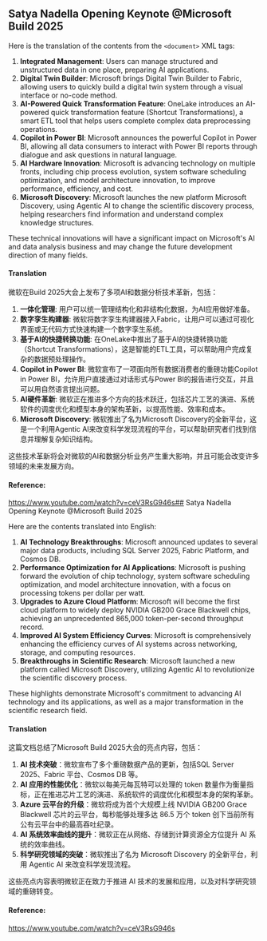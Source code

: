 ## Satya Nadella Opening Keynote @Microsoft Build 2025

Here is the translation of the contents from the `<document>` XML tags:

1. **Integrated Management**: Users can manage structured and unstructured data in one place, preparing AI applications.
2. **Digital Twin Builder**: Microsoft brings Digital Twin Builder to Fabric, allowing users to quickly build a digital twin system through a visual interface or no-code method.
3. **AI-Powered Quick Transformation Feature**: OneLake introduces an AI-powered quick transformation feature (Shortcut Transformations), a smart ETL tool that helps users complete complex data preprocessing operations.
4. **Copilot in Power BI**: Microsoft announces the powerful Copilot in Power BI, allowing all data consumers to interact with Power BI reports through dialogue and ask questions in natural language.
5. **AI Hardware Innovation**: Microsoft is advancing technology on multiple fronts, including chip process evolution, system software scheduling optimization, and model architecture innovation, to improve performance, efficiency, and cost.
6. **Microsoft Discovery**: Microsoft launches the new platform Microsoft Discovery, using Agentic AI to change the scientific discovery process, helping researchers find information and understand complex knowledge structures.

These technical innovations will have a significant impact on Microsoft's AI and data analysis business and may change the future development direction of many fields.

#### Translation 

微软在Build 2025大会上发布了多项AI和数据分析技术革新，包括：

1. **一体化管理**: 用户可以统一管理结构化和非结构化数据，为AI应用做好准备。
2. **数字孪生构建器**: 微软将数字孪生构建器接入Fabric，让用户可以通过可视化界面或无代码方式快速构建一个数字孪生系统。
3. **基于AI的快捷转换功能**: 在OneLake中推出了基于AI的快捷转换功能（Shortcut Transformations），这是智能的ETL工具，可以帮助用户完成复杂的数据预处理操作。
4. **Copilot in Power BI**: 微软宣布了一项面向所有数据消费者的重磅功能Copilot in Power BI，允许用户直接通过对话形式与Power BI的报告进行交互，并且可以用自然语言提出问题。
5. **AI硬件革新**: 微软正在推进多个方向的技术跃迁，包括芯片工艺的演进、系统软件的调度优化和模型本身的架构革新，以提高性能、效率和成本。
6. **Microsoft Discovery**: 微软推出了名为Microsoft Discovery的全新平台，这是一个利用Agentic AI来改变科学发现流程的平台，可以帮助研究者们找到信息并理解复杂知识结构。

这些技术革新将会对微软的AI和数据分析业务产生重大影响，并且可能会改变许多领域的未来发展方向。

#### Reference: 

https://www.youtube.com/watch?v=ceV3RsG946s## Satya Nadella Opening Keynote @Microsoft Build 2025

Here are the contents translated into English:

<document>

1. **AI Technology Breakthroughs**: Microsoft announced updates to several major data products, including SQL Server 2025, Fabric Platform, and Cosmos DB.
2. **Performance Optimization for AI Applications**: Microsoft is pushing forward the evolution of chip technology, system software scheduling optimization, and model architecture innovation, with a focus on processing tokens per dollar per watt.
3. **Upgrades to Azure Cloud Platform**: Microsoft will become the first cloud platform to widely deploy NVIDIA GB200 Grace Blackwell chips, achieving an unprecedented 865,000 token-per-second throughput record.
4. **Improved AI System Efficiency Curves**: Microsoft is comprehensively enhancing the efficiency curves of AI systems across networking, storage, and computing resources.
5. **Breakthroughs in Scientific Research**: Microsoft launched a new platform called Microsoft Discovery, utilizing Agentic AI to revolutionize the scientific discovery process.

These highlights demonstrate Microsoft's commitment to advancing AI technology and its applications, as well as a major transformation in the scientific research field.</document>

#### Translation 

这篇文档总结了Microsoft Build 2025大会的亮点内容，包括：

1. **AI 技术突破**：微软宣布了多个重磅数据产品的更新，包括SQL Server 2025、Fabric 平台、Cosmos DB 等。
2. **AI 应用的性能优化**：微软以每美元每瓦特可以处理的 token 数量作为衡量指标，正在推进芯片工艺的演进、系统软件的调度优化和模型本身的架构革新。
3. **Azure 云平台的升级**：微软将成为首个大规模上线 NVIDIA GB200 Grace Blackwell 芯片的云平台，每秒能够处理多达 86.5 万个 token 创下当前所有公有云平台中的最高吞吐纪录。
4. **AI 系统效率曲线的提升**：微软正在从网络、存储到计算资源全方位提升 AI 系统的效率曲线。
5. **科学研究领域的突破**：微软推出了名为 Microsoft Discovery 的全新平台，利用 Agentic AI 来改变科学发现流程。

这些亮点内容表明微软正在致力于推进 AI 技术的发展和应用，以及对科学研究领域的重磅转变。

#### Reference: 

https://www.youtube.com/watch?v=ceV3RsG946s